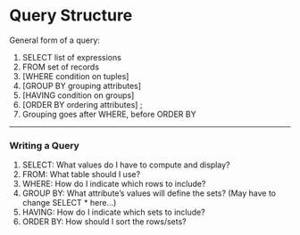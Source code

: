 # Query Structure

General form of a query:

1. SELECT list of expressions
2. FROM set of records
3. [WHERE condition on tuples]
4. [GROUP BY grouping attributes]
5. [HAVING condition on groups]
6. [ORDER BY ordering attributes] ;
7. Grouping goes after WHERE, before ORDER BY

***

### Writing a Query

1. SELECT: What values do I have to compute and display?
2. FROM: What table should I use?
3. WHERE: How do I indicate which rows to include?
4. GROUP BY: What attribute’s values will define the sets? (May have to change SELECT * here…)
5. HAVING: How do I indicate which sets to include?
6. ORDER BY: How should I sort the rows/sets?